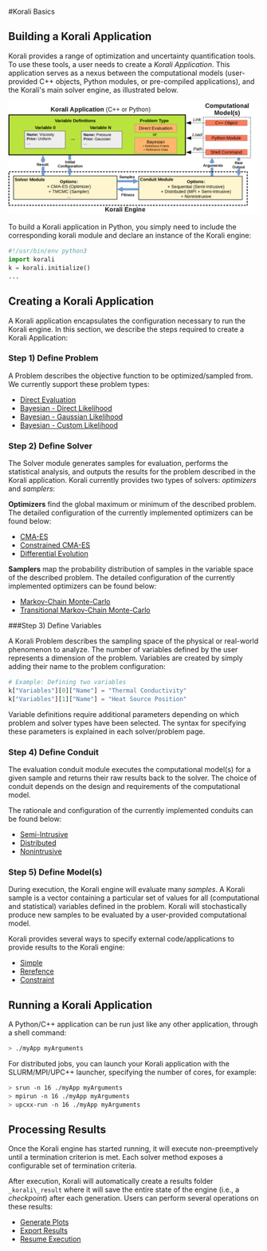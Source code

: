 #Korali Basics

## Building a Korali Application

Korali provides a range of optimization and uncertainty quantification tools. To use these tools, a user needs to create a *Korali Application*. This application serves as a nexus between the computational models (user-provided C++ objects, Python modules, or pre-compiled applications), and the Korali's main solver engine, as illustrated below.

![](modules.png)

To build a Korali application in Python, you simply need to include the corresponding korali module and declare an instance of the Korali engine:

```python
#!/usr/bin/env python3
import korali
k = korali.initialize()
...
```

## Creating a Korali Application

A Korali application encapsulates the configuration necessary to run the Korali engine. In this section, we describe the steps required to create a Korali Application:

### Step 1) Define Problem

A Problem describes the objective function to be optimized/sampled from. We currently support these problem types: 

- [Direct Evaluation](/usage/evaluation/direct)
- [Bayesian - Direct Likelihood](/usage/evaluation/bayesian/direct)
- [Bayesian - Gaussian Likelihood](/usage/evaluation/bayesian/gaussian)
- [Bayesian - Custom Likelihood](/usage/evaluation/bayesian/custom)

### Step 2) Define Solver

The Solver module generates samples for evaluation, performs the statistical analysis, and outputs the results for the problem described in the Korali application. Korali currently provides two types of solvers: *optimizers* and *samplers*:

**Optimizers** find the global maximum or minimum of the described problem. The detailed configuration of the currently implemented optimizers can be found below:

- [CMA-ES](/usage/solvers/optimizers/cmaes)
- [Constrained CMA-ES](/usage/solvers/optimizers/ccmaes)
- [Differential Evolution](/usage/solvers/optimizers/diffevo)
	
**Samplers** map the probability distribution of samples in the variable space of the described problem. The detailed configuration of the currently implemented optimizers can be found below:

- [Markov-Chain Monte-Carlo](/usage/solvers/samplers/mcmc) 
- [Transitional Markov-Chain Monte-Carlo](/usage/solvers/samplers/tmcmc)
  
###Step 3) Define Variables

A Korali Problem describes the sampling space of the physical or real-world phenomenon to analyze. The number of variables defined by the user represents a dimension of the problem. Variables are created by simply adding their name to the problem configuration:

```python
# Example: Defining two variables
k["Variables"][0]["Name"] = "Thermal Conductivity"
k["Variables"][1]["Name"] = "Heat Source Position"
```

Variable definitions require additional parameters depending on which problem and solver types have been selected. The syntax for specifying these parameters is explained in each solver/problem page. 

### Step 4) Define Conduit

The evaluation conduit module executes the computational model(s) for a given sample and returns their raw results back to the solver. The choice of conduit depends on the design and requirements of the computational model. 

The rationale and configuration of the currently implemented conduits can be found below:

- [Semi-Intrusive](/usage/conduits/semi-intrusive)
- [Distributed](/usage/conduits/distributed)
- [Nonintrusive](/usage/conduits/nonintrusive)

### Step 5) Define Model(s)

During execution, the Korali engine will evaluate many *samples*. A Korali sample is a vector containing a particular set of values for all (computational and statistical) variables defined in the problem. Korali will stochastically produce new samples to be evaluated by a user-provided computational model.

Korali provides several ways to specify external code/applications to provide results to the Korali engine:

- [Simple](/usage/models/simple)
- [Rerefence](/usage/conduits/reference)
- [Constraint](/usage/conduits/constraint)

## Running a Korali Application

A Python/C++ application can be run just like any other application, through a shell command:

```bash
> ./myApp myArguments
```

For distributed jobs, you can launch your Korali application with the SLURM/MPI/UPC++ launcher, specifying the number of cores, for example:

```bash
> srun -n 16 ./myApp myArguments
> mpirun -n 16 ./myApp myArguments
> upcxx-run -n 16 ./myApp myArguments
```

## Processing Results

Once the Korali engine has started running, it will execute non-preemptively until a termination criterion is met. Each solver method exposes a configurable set of termination criteria.

After execution, Korali will automatically create a results folder ```_korali\_result``` where it will save the entire state of the engine (i.e., a *checkpoint*) after each generation. Users can perform several operations on these results:

- [Generate Plots](/usage/results/#generate-plots)
- [Export Results](/usage/results/#export-results)
- [Resume Execution](/usage/results/#resume-execution)
		 